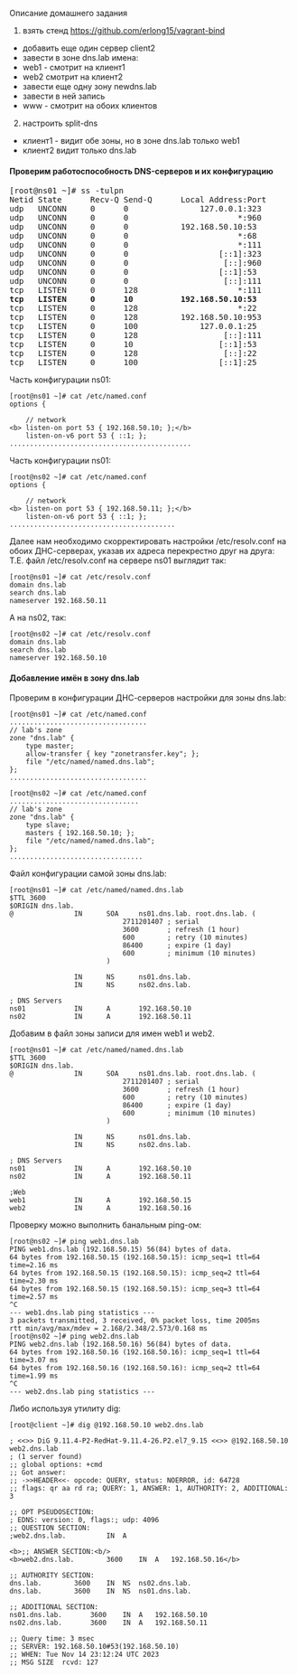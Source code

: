 Описание домашнего задания
1. взять стенд https://github.com/erlong15/vagrant-bind<br />
- добавить еще один сервер client2<br />
- завести в зоне dns.lab имена:<br />
- web1 - смотрит на клиент1<br />
- web2  смотрит на клиент2<br />
- завести еще одну зону newdns.lab<br />
- завести в ней запись<br />
- www - смотрит на обоих клиентов<br />

2. настроить split-dns<br />
- клиент1 - видит обе зоны, но в зоне dns.lab только web1<br />
- клиент2 видит только dns.lab<br />


#### Проверим работоспособность DNS-серверов и их конфигурацию 

<pre>
[root@ns01 ~]# ss -tulpn
Netid State      Recv-Q Send-Q      Local Address:Port                     Peer Address:Port              
udp   UNCONN     0      0               127.0.0.1:323                                 *:*                   users:(("chronyd",pid=335,fd=5))
udp   UNCONN     0      0                       *:960                                 *:*                   users:(("rpcbind",pid=373,fd=7))
udp   UNCONN     0      0           192.168.50.10:53                                  *:*                   users:(("named",pid=4572,fd=512))
udp   UNCONN     0      0                       *:68                                  *:*                   users:(("dhclient",pid=4594,fd=6))
udp   UNCONN     0      0                       *:111                                 *:*                   users:(("rpcbind",pid=373,fd=6))
udp   UNCONN     0      0                   [::1]:323                              [::]:*                   users:(("chronyd",pid=335,fd=6))
udp   UNCONN     0      0                    [::]:960                              [::]:*                   users:(("rpcbind",pid=373,fd=10))
udp   UNCONN     0      0                   [::1]:53                               [::]:*                   users:(("named",pid=4572,fd=513))
udp   UNCONN     0      0                    [::]:111                              [::]:*                   users:(("rpcbind",pid=373,fd=9))
tcp   LISTEN     0      128                     *:111                                 *:*                   users:(("rpcbind",pid=373,fd=8))
<b>tcp   LISTEN     0      10          192.168.50.10:53                                  *:*                   users:(("named",pid=4572,fd=21))</b>
tcp   LISTEN     0      128                     *:22                                  *:*                   users:(("sshd",pid=619,fd=3))
tcp   LISTEN     0      128         192.168.50.10:953                                 *:*                   users:(("named",pid=4572,fd=23))
tcp   LISTEN     0      100             127.0.0.1:25                                  *:*                   users:(("master",pid=821,fd=13))
tcp   LISTEN     0      128                  [::]:111                              [::]:*                   users:(("rpcbind",pid=373,fd=11))
tcp   LISTEN     0      10                  [::1]:53                               [::]:*                   users:(("named",pid=4572,fd=22))
tcp   LISTEN     0      128                  [::]:22                               [::]:*                   users:(("sshd",pid=619,fd=4))
tcp   LISTEN     0      100                 [::1]:25                               [::]:*                   users:(("master",pid=821,fd=14))
</pre>

Часть конфигурации ns01:<br />
```
[root@ns01 ~]# cat /etc/named.conf 
options {

    // network 
<b>	listen-on port 53 { 192.168.50.10; };</b>
	listen-on-v6 port 53 { ::1; };
.............................................
```
Часть конфигурации ns01:<br />
```
[root@ns02 ~]# cat /etc/named.conf 
options {

    // network 
<b>	listen-on port 53 { 192.168.50.11; };</b>
	listen-on-v6 port 53 { ::1; };
.........................................
```
Далее нам необходимо скорректировать настройки /etc/resolv.conf на обоих ДНС-серверах, указав их адреса перекрестно друг на друга:<br />
Т.Е. файл /etc/resolv.conf на сервере ns01 выглядит так:
```
[root@ns01 ~]# cat /etc/resolv.conf 
domain dns.lab
search dns.lab
nameserver 192.168.50.11
```
А на ns02, так:
```
[root@ns02 ~]# cat /etc/resolv.conf 
domain dns.lab
search dns.lab
nameserver 192.168.50.10
```

#### Добавление имён в зону dns.lab<br />
Проверим в конфигурации ДНС-серверов настройки для зоны dns.lab:

```
[root@ns01 ~]# cat /etc/named.conf
..................................
// lab's zone
zone "dns.lab" {
    type master;
    allow-transfer { key "zonetransfer.key"; };
    file "/etc/named/named.dns.lab";
};
..................................
```

```
[root@ns02 ~]# cat /etc/named.conf
................................
// lab's zone
zone "dns.lab" {
    type slave;
    masters { 192.168.50.10; };
    file "/etc/named/named.dns.lab";
};
.................................
```
Файл конфигурации самой зоны dns.lab:<br />
```
[root@ns01 ~]# cat /etc/named/named.dns.lab
$TTL 3600
$ORIGIN dns.lab.
@               IN      SOA     ns01.dns.lab. root.dns.lab. (
                            2711201407 ; serial
                            3600       ; refresh (1 hour)
                            600        ; retry (10 minutes)
                            86400      ; expire (1 day)
                            600        ; minimum (10 minutes)
                        )

                IN      NS      ns01.dns.lab.
                IN      NS      ns02.dns.lab.

; DNS Servers
ns01            IN      A       192.168.50.10
ns02            IN      A       192.168.50.11
```

Добавим в файл зоны записи для имен web1 и web2.<br />
```
[root@ns01 ~]# cat /etc/named/named.dns.lab
$TTL 3600
$ORIGIN dns.lab.
@               IN      SOA     ns01.dns.lab. root.dns.lab. (
                            2711201407 ; serial
                            3600       ; refresh (1 hour)
                            600        ; retry (10 minutes)
                            86400      ; expire (1 day)
                            600        ; minimum (10 minutes)
                        )

                IN      NS      ns01.dns.lab.
                IN      NS      ns02.dns.lab.

; DNS Servers
ns01            IN      A       192.168.50.10
ns02            IN      A       192.168.50.11

;Web
web1            IN      A       192.168.50.15
web2            IN      A       192.168.50.16
```

Проверку можно выполнить банальным ping-ом:<br />
```
[root@ns02 ~]# ping web1.dns.lab
PING web1.dns.lab (192.168.50.15) 56(84) bytes of data.
64 bytes from 192.168.50.15 (192.168.50.15): icmp_seq=1 ttl=64 time=2.16 ms
64 bytes from 192.168.50.15 (192.168.50.15): icmp_seq=2 ttl=64 time=2.30 ms
64 bytes from 192.168.50.15 (192.168.50.15): icmp_seq=3 ttl=64 time=2.57 ms
^C
--- web1.dns.lab ping statistics ---
3 packets transmitted, 3 received, 0% packet loss, time 2005ms
rtt min/avg/max/mdev = 2.168/2.348/2.573/0.168 ms
[root@ns02 ~]# ping web2.dns.lab
PING web2.dns.lab (192.168.50.16) 56(84) bytes of data.
64 bytes from 192.168.50.16 (192.168.50.16): icmp_seq=1 ttl=64 time=3.07 ms
64 bytes from 192.168.50.16 (192.168.50.16): icmp_seq=2 ttl=64 time=1.99 ms
^C
--- web2.dns.lab ping statistics ---
```

Либо используя утилиту dig:<br />
```
[root@client ~]# dig @192.168.50.10 web2.dns.lab

; <<>> DiG 9.11.4-P2-RedHat-9.11.4-26.P2.el7_9.15 <<>> @192.168.50.10 web2.dns.lab
; (1 server found)
;; global options: +cmd
;; Got answer:
;; ->>HEADER<<- opcode: QUERY, status: NOERROR, id: 64728
;; flags: qr aa rd ra; QUERY: 1, ANSWER: 1, AUTHORITY: 2, ADDITIONAL: 3

;; OPT PSEUDOSECTION:
; EDNS: version: 0, flags:; udp: 4096
;; QUESTION SECTION:
;web2.dns.lab.			IN	A

<b>;; ANSWER SECTION:<b/>
<b>web2.dns.lab.		3600	IN	A	192.168.50.16</b>

;; AUTHORITY SECTION:
dns.lab.		3600	IN	NS	ns02.dns.lab.
dns.lab.		3600	IN	NS	ns01.dns.lab.

;; ADDITIONAL SECTION:
ns01.dns.lab.		3600	IN	A	192.168.50.10
ns02.dns.lab.		3600	IN	A	192.168.50.11

;; Query time: 3 msec
;; SERVER: 192.168.50.10#53(192.168.50.10)
;; WHEN: Tue Nov 14 23:12:24 UTC 2023
;; MSG SIZE  rcvd: 127
```